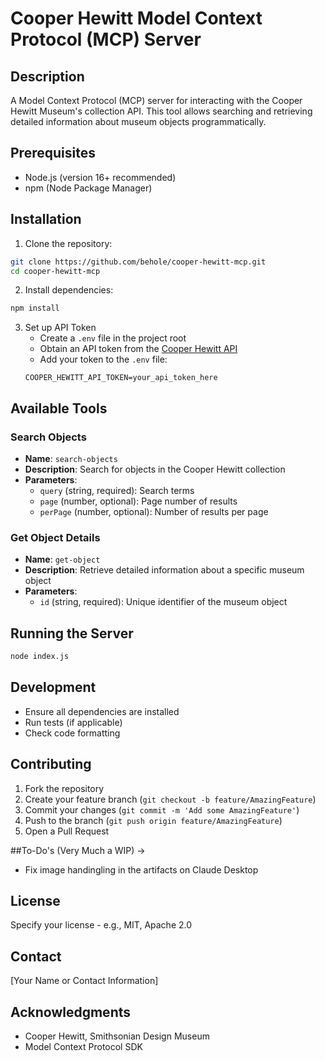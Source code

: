 # Cooper Hewitt Model Context Protocol (MCP) Server

## Description
A Model Context Protocol (MCP) server for interacting with the Cooper Hewitt Museum's collection API. This tool allows searching and retrieving detailed information about museum objects programmatically.

## Prerequisites
- Node.js (version 16+ recommended)
- npm (Node Package Manager)

## Installation

1. Clone the repository:
```bash
git clone https://github.com/behole/cooper-hewitt-mcp.git
cd cooper-hewitt-mcp
```

2. Install dependencies:
```bash
npm install
```

3. Set up API Token
   - Create a `.env` file in the project root
   - Obtain an API token from the [Cooper Hewitt API](https://collection.cooperhewitt.org/api/)
   - Add your token to the `.env` file:
   ```
   COOPER_HEWITT_API_TOKEN=your_api_token_here
   ```

## Available Tools

### Search Objects
- **Name**: `search-objects`
- **Description**: Search for objects in the Cooper Hewitt collection
- **Parameters**:
  - `query` (string, required): Search terms
  - `page` (number, optional): Page number of results
  - `perPage` (number, optional): Number of results per page

### Get Object Details
- **Name**: `get-object`
- **Description**: Retrieve detailed information about a specific museum object
- **Parameters**:
  - `id` (string, required): Unique identifier of the museum object

## Running the Server
```bash
node index.js
```

## Development
- Ensure all dependencies are installed
- Run tests (if applicable)
- Check code formatting

## Contributing
1. Fork the repository
2. Create your feature branch (`git checkout -b feature/AmazingFeature`)
3. Commit your changes (`git commit -m 'Add some AmazingFeature'`)
4. Push to the branch (`git push origin feature/AmazingFeature`)
5. Open a Pull Request

##To-Do's (Very Much a WIP) ->
- Fix image handingling in the artifacts on Claude Desktop

## License
Specify your license - e.g., MIT, Apache 2.0

## Contact
[Your Name or Contact Information]

## Acknowledgments
- Cooper Hewitt, Smithsonian Design Museum
- Model Context Protocol SDK
